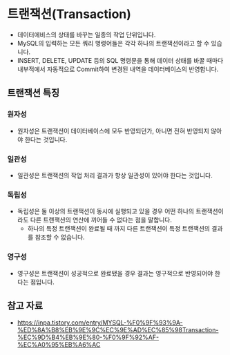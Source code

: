 # 트랜잭션(Transaction)
- 데이터에비스의 상태를 바꾸는 일종의 작업 단위입니다.
- MySQL의 입력하는 모든 쿼리 명령어들은 각각 하나의 트랜잭션이라고 할 수 있습니다.
-  INSERT, DELETE, UPDATE 등의 SQL 명령문을 통해 데이터 상태를 바꿀 때마다 내부적에서 자동적으로 Commit하여 변경된 내역을 데이터베이스의 반영합니다.

## 트랜잭션 특징
### 원자성
- 원자성은 트랜잭션이 데이터베이스에 모두 반영되던가, 아니면 전혀 반영되지 않아야 한다는 것입니다.
### 일관성
- 일관성은 트랜잭션의 작업 처리 결과가 항상 일관성이 있어야 한다는 것입니다.
### 독립성
- 독립성은 둘 이상의 트랜잭션이 동시에 실행되고 있을 경우 어떤 하나의 트랜잭션이라도 다른 트랜잭션의 연산에 끼어들 수 없다는 점을 말합니다.
	- 하나의 특정 트랜잭션이 완료될 때 까지 다른 트랜잭션이 특정 트랜잭션의 결과를 참조할 수 없습니다.
### 영구성
- 영구성은 트랜잭션이 성공적으로 완료됐을 경우 결과는 영구적으로 반영되어야 한다는 점입니다.

## 참고 자료
- https://inpa.tistory.com/entry/MYSQL-%F0%9F%93%9A-%ED%8A%B8%EB%9E%9C%EC%9E%AD%EC%85%98Transaction-%EC%9D%B4%EB%9E%80-%F0%9F%92%AF-%EC%A0%95%EB%A6%AC